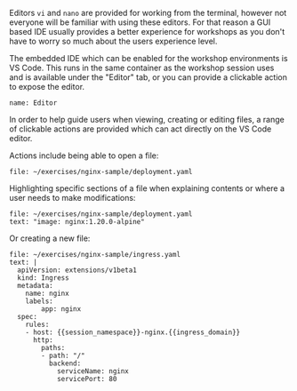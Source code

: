 Editors ``vi`` and ``nano`` are provided for working from the terminal, however not everyone will be familiar with using these editors. For that reason a GUI based IDE usually provides a better experience for workshops as you don't have to worry so much about the users experience level.

The embedded IDE which can be enabled for the workshop environments is VS Code. This runs in the same container as the workshop session uses and is available under the "Editor" tab, or you can provide a clickable action to expose the editor.

```dashboard:open-dashboard
name: Editor
```

In order to help guide users when viewing, creating or editing files, a range of clickable actions are provided which can act directly on the VS Code editor.

Actions include being able to open a file:

```editor:open-file
file: ~/exercises/nginx-sample/deployment.yaml
```

Highlighting specific sections of a file when explaining contents or where a user needs to make modifications:

```editor:select-matching-text
file: ~/exercises/nginx-sample/deployment.yaml
text: "image: nginx:1.20.0-alpine"
```

Or creating a new file:

```editor:append-lines-to-file
file: ~/exercises/nginx-sample/ingress.yaml
text: |
  apiVersion: extensions/v1beta1
  kind: Ingress
  metadata:
    name: nginx
    labels:
        app: nginx
  spec:
    rules:
    - host: {{session_namespace}}-nginx.{{ingress_domain}}
      http:
        paths:
        - path: "/"
          backend:
            serviceName: nginx
            servicePort: 80
```
